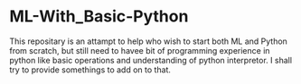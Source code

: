# ML-With_Basic-Python
 This repositary is an attampt to help who wish to start both ML and Python from scratch, but still need to havee bit of programming experience in python like basic operations and understanding of python interpretor. I shall try to provide somethings to add on to that.
